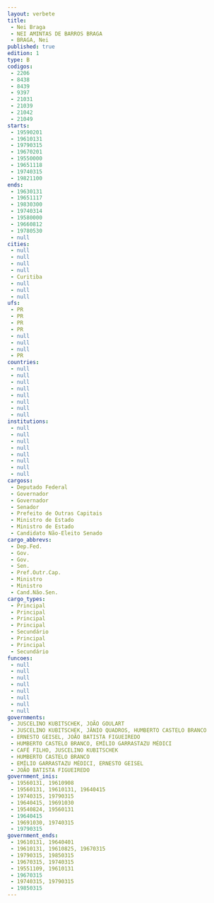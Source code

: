 ```yaml
---
layout: verbete
title:
 - Nei Braga
 - NEI AMINTAS DE BARROS BRAGA
 - BRAGA, Nei
published: true
edition: 1  
type: B
codigos: 
 - 2206
 - 8438
 - 8439
 - 9397
 - 21031
 - 21039
 - 21042
 - 21049
starts: 
 - 19590201
 - 19610131
 - 19790315
 - 19670201
 - 19550000
 - 19651118
 - 19740315
 - 19821100
ends: 
 - 19630131
 - 19651117
 - 19830300
 - 19740314
 - 19580000
 - 19660812
 - 19780530
 - null 
cities: 
 - null 
 - null 
 - null 
 - null 
 - Curitiba
 - null 
 - null 
 - null 
ufs: 
 - PR
 - PR
 - PR
 - PR
 - null 
 - null 
 - null 
 - PR
countries: 
 - null 
 - null 
 - null 
 - null 
 - null 
 - null 
 - null 
 - null 
institutions: 
 - null 
 - null 
 - null 
 - null 
 - null 
 - null 
 - null 
 - null 
cargoss: 
 - Deputado Federal
 - Governador
 - Governador
 - Senador
 - Prefeito de Outras Capitais
 - Ministro de Estado
 - Ministro de Estado
 - Candidato Não-Eleito Senado
cargo_abbrevs: 
 - Dep.Fed.
 - Gov.
 - Gov.
 - Sen.
 - Pref.Outr.Cap.
 - Ministro
 - Ministro
 - Cand.Não.Sen.
cargo_types: 
 - Principal
 - Principal
 - Principal
 - Principal
 - Secundário
 - Principal
 - Principal
 - Secundário
funcoes: 
 - null 
 - null 
 - null 
 - null 
 - null 
 - null 
 - null 
 - null 
governments: 
 - JUSCELINO KUBITSCHEK, JOÃO GOULART
 - JUSCELINO KUBITSCHEK, JÂNIO QUADROS, HUMBERTO CASTELO BRANCO
 - ERNESTO GEISEL, JOÃO BATISTA FIGUEIREDO
 - HUMBERTO CASTELO BRANCO, EMÍLIO GARRASTAZU MÉDICI
 - CAFÉ FILHO, JUSCELINO KUBITSCHEK
 - HUMBERTO CASTELO BRANCO
 - EMÍLIO GARRASTAZU MÉDICI, ERNESTO GEISEL
 - JOÃO BATISTA FIGUEIREDO
government_inis: 
 - 19560131, 19610908
 - 19560131, 19610131, 19640415
 - 19740315, 19790315
 - 19640415, 19691030
 - 19540824, 19560131
 - 19640415
 - 19691030, 19740315
 - 19790315
government_ends: 
 - 19610131, 19640401
 - 19610131, 19610825, 19670315
 - 19790315, 19850315
 - 19670315, 19740315
 - 19551109, 19610131
 - 19670315
 - 19740315, 19790315
 - 19850315
---
```


